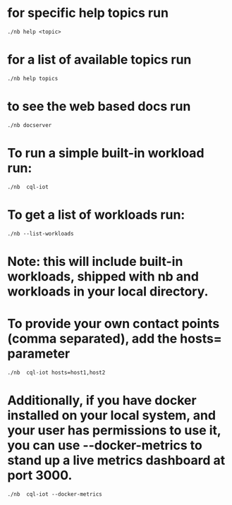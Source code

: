 # for specific help topics run
    ./nb help <topic>

# for a list of available topics run
    ./nb help topics

# to see the web based docs run
    ./nb docserver

# To run a simple built-in workload run:
    ./nb  cql-iot

# To get a list of workloads run:
    ./nb --list-workloads

# Note: this will include built-in workloads, shipped with nb and workloads in your local directory.

# To provide your own contact points (comma separated), add the hosts= parameter
    ./nb  cql-iot hosts=host1,host2

# Additionally, if you have docker installed on your local system, and your user has permissions to use it, you can use --docker-metrics to stand up a live metrics dashboard at port 3000.
    ./nb  cql-iot --docker-metrics
